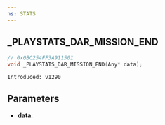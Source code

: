```yaml
---
ns: STATS
---
```

## _PLAYSTATS_DAR_MISSION_END

```c
// 0x0BC254FF3A911501
void _PLAYSTATS_DAR_MISSION_END(Any* data);
```

```
Introduced: v1290
```

## Parameters
* **data**:

